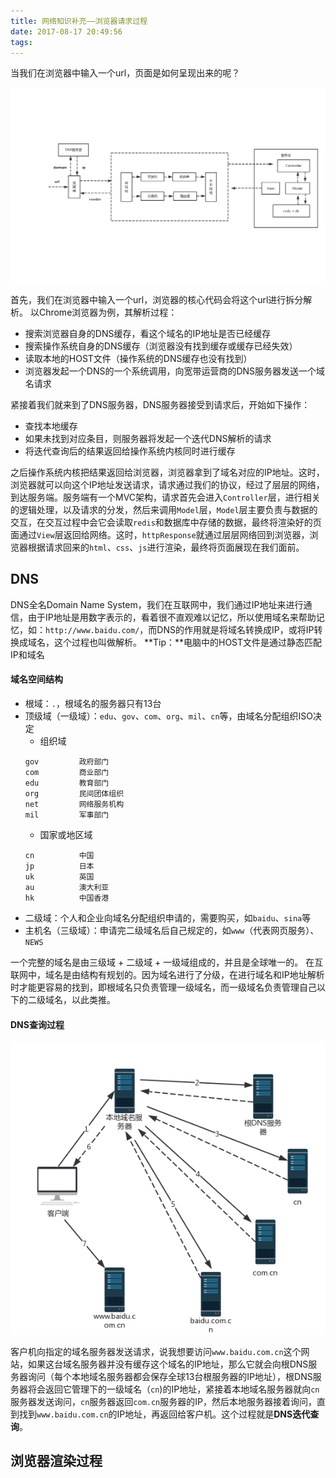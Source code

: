 ```yaml
---
title: 网络知识补充——浏览器请求过程
date: 2017-08-17 20:49:56
tags:
---
```

当我们在浏览器中输入一个url，页面是如何呈现出来的呢？
<!--more-->

![](https://github.com/Yx1aoq1/Yx1aoq1.github.io/raw/master/images/http.png)

首先，我们在浏览器中输入一个url，浏览器的核心代码会将这个url进行拆分解析。
以Chrome浏览器为例，其解析过程：
* 搜索浏览器自身的DNS缓存，看这个域名的IP地址是否已经缓存
* 搜索操作系统自身的DNS缓存（浏览器没有找到缓存或缓存已经失效）
* 读取本地的HOST文件（操作系统的DNS缓存也没有找到）
* 浏览器发起一个DNS的一个系统调用，向宽带运营商的DNS服务器发送一个域名请求

紧接着我们就来到了DNS服务器，DNS服务器接受到请求后，开始如下操作：
* 查找本地缓存
* 如果未找到对应条目，则服务器将发起一个迭代DNS解析的请求
* 将迭代查询后的结果返回给操作系统内核同时进行缓存

之后操作系统内核把结果返回给浏览器，浏览器拿到了域名对应的IP地址。这时，浏览器就可以向这个IP地址发送请求，请求通过我们的协议，经过了层层的网络，到达服务端。服务端有一个MVC架构，请求首先会进入`Controller`层，进行相关的逻辑处理，以及请求的分发，然后来调用`Model`层，`Model`层主要负责与数据的交互，在交互过程中会它会读取`redis`和数据库中存储的数据，最终将渲染好的页面通过`View`层返回给网络。这时，`httpResponse`就通过层层网络回到浏览器，浏览器根据请求回来的`html`、`css`、`js`进行渲染，最终将页面展现在我们面前。

## DNS

DNS全名Domain Name System，我们在互联网中，我们通过IP地址来进行通信，由于IP地址是用数字表示的，看着很不直观难以记忆，所以使用域名来帮助记忆，如：`http://www.baidu.com/`，而DNS的作用就是将域名转换成IP，或将IP转换成域名，这个过程也叫做解析。
**Tip：**电脑中的HOST文件是通过静态匹配IP和域名

#### 域名空间结构

* 根域：`.`，根域名的服务器只有13台
* 顶级域（一级域）：`edu`、`gov`、`com`、`org`、`mil`、`cn`等，由域名分配组织ISO决定
  * 组织域
  ```
  gov         政府部门
  com         商业部门
  edu         教育部门
  org         民间团体组织
  net         网络服务机构
  mil         军事部门
  ```
  * 国家或地区域
  ```
  cn          中国
  jp          日本
  uk          英国
  au          澳大利亚
  hk          中国香港
  ```
* 二级域：个人和企业向域名分配组织申请的，需要购买，如`baidu`、`sina`等
* 主机名（三级域）：申请完二级域名后自己规定的，如`www`（代表网页服务）、`NEWS`

一个完整的域名是由三级域 + 二级域 + 一级域组成的，并且是全球唯一的。
在互联网中，域名是由结构有规划的。因为域名进行了分级，在进行域名和IP地址解析时才能更容易的找到，即根域名只负责管理一级域名，而一级域名负责管理自己以下的二级域名，以此类推。

#### DNS查询过程

![](https://github.com/Yx1aoq1/Yx1aoq1.github.io/raw/master/images/http-2.png)

客户机向指定的域名服务器发送请求，说我想要访问`www.baidu.com.cn`这个网站，如果这台域名服务器并没有缓存这个域名的IP地址，那么它就会向根DNS服务器询问（每个本地域名服务器都会保存全球13台根服务器的IP地址），根DNS服务器将会返回它管理下的一级域名（`cn`)的IP地址，紧接着本地域名服务器就向`cn`服务器发送询问，`cn`服务器返回`com.cn`服务器的IP，然后本地服务器接着询问，直到找到`www.baidu.com.cn`的IP地址，再返回给客户机。这个过程就是**DNS迭代查询**。

## 浏览器渲染过程



